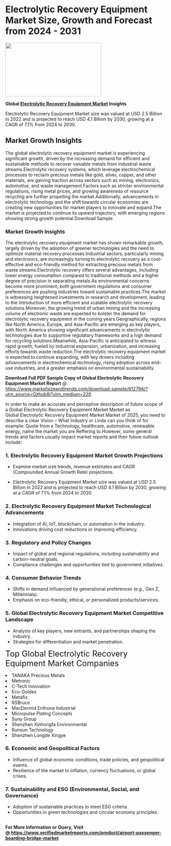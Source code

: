 <H1>Electrolytic Recovery Equipment Market Size, Growth and Forecast from 2024 - 2031</H1><img class="aligncenter size-medium wp-image-584254" src="https://thirdeyenews.in/wp-content/uploads/2024/09/Global-Market-Research-300x168.jpeg" alt="" width="300" height="168" /><p><strong>Global&nbsp;<a href="https://www.marketsizeandtrends.com/download-sample/612794/?utm_source=Github8j?utm_medium=220">Electrolytic Recovery Equipment Market</a> Insights</strong></p><p>Electrolytic Recovery Equipment Market size was valued at USD 2.5 Billion in 2022 and is projected to reach USD 4.1 Billion by 2030, growing at a CAGR of 7.1% from 2024 to 2030.</p><p><h2>Market Growth Insights</h2> The global electrolytic recovery equipment market is experiencing significant growth, driven by the increasing demand for efficient and sustainable methods to recover valuable metals from industrial waste streams.Electrolytic recovery systems, which leverage electrochemical processes to reclaim precious metals like gold, silver, copper, and other materials, are gaining traction across sectors such as mining, electronics, automotive, and waste management.Factors such as stricter environmental regulations, rising metal prices, and growing awareness of resource recycling are further propelling the market.Additionally, advancements in electrolytic technology and the shift towards circular economies are creating new opportunities for market players to innovate and expand.The market is projected to continue its upward trajectory, with emerging regions showing strong growth potential.Download Sample <h3>Market Growth Insights</h3> The electrolytic recovery equipment market has shown remarkable growth, largely driven by the adoption of greener technologies and the need to optimize material recovery processes.Industrial sectors, particularly mining and electronics, are increasingly turning to electrolytic recovery as a cost-effective and eco-friendly method for extracting precious metals from waste streams.Electrolytic recovery offers several advantages, including lower energy consumption compared to traditional methods and a higher degree of precision in separating metals.As environmental concerns become more prominent, both government regulations and consumer preferences are pushing industries toward sustainable practices.The market is witnessing heightened investments in research and development, leading to the introduction of more efficient and scalable electrolytic recovery solutions.Moreover, the growing trend of urban mining and the increasing volume of electronic waste are expected to bolster the demand for electrolytic recovery equipment in the coming years.Geographically, regions like North America, Europe, and Asia-Pacific are emerging as key players, with North America showing significant advancements in electrolytic technologies due to supportive regulatory frameworks and a high demand for recycling solutions.Meanwhile, Asia-Pacific is anticipated to witness rapid growth, fueled by industrial expansion, urbanization, and increasing efforts towards waste reduction.The electrolytic recovery equipment market is expected to continue expanding, with key drivers including advancements in electrochemical technology, rising adoption across end-use industries, and a greater emphasis on environmental sustainability.</p><p><span class=""><strong>Download Full PDF Sample Copy of Global Electrolytic Recovery Equipment Market Report</strong> @ <a href="https://www.marketsizeandtrends.com/download-sample/612794/?utm_source=Github8j?utm_medium=220" target="_blank">https://www.marketsizeandtrends.com/download-sample/612794/?utm_source=Github8j?utm_medium=220</a></span></p><p>In order to make an accurate and perceptive description of future scope of a Global&nbsp;Electrolytic Recovery Equipment Market Market as Global&nbsp;Electrolytic Recovery Equipment Market Market of 2025, you need to describe a clear Vision &ndash; What Industry or Linda can you think of for example: Quote from a Technology, healthcare, automotive, renewable energy, name the market you are Reffering to.However, some general trends and factors usually impact market reports and their future outlook include:</p><h3>1.&nbsp;<strong>Electrolytic Recovery Equipment Market Growth Projections</strong></h3><ul><li>Examine market size trends, revenue estimates and CAGR (Compounded Annual Growth Rate) projections.</li><li><p>Electrolytic Recovery Equipment Market size was valued at USD 2.5 Billion in 2022 and is projected to reach USD 4.1 Billion by 2030, growing at a CAGR of 7.1% from 2024 to 2030.</p></li></ul><h3>2.&nbsp;<strong>Electrolytic Recovery Equipment Market Technological Advancements</strong></h3><ul><li>Integration of AI, IoT, blockchain, or automation in the industry.</li><li>Innovations driving cost reductions or improving efficiency.</li></ul><h3>3.&nbsp;<strong>Regulatory and Policy Changes</strong></h3><ul><li>Impact of global and regional regulations, including sustainability and carbon-neutral goals.</li><li>Compliance challenges and opportunities tied to government initiatives.</li></ul><h3>4.&nbsp;<strong>Consumer Behavior Trends</strong></h3><ul><li>Shifts in demand influenced by generational preferences (e.g., Gen Z, Millennials).</li><li>Emphasis on eco-friendly, ethical, or personalized products/services.</li></ul><h3>5.&nbsp;<strong>Global Electrolytic Recovery Equipment Market Competitive Landscape</strong></h3><ul><li>Analysis of key players, new entrants, and partnerships shaping the industry.</li><li>Strategies for differentiation and market penetration.</li></ul><p data-pm-slice="1 1 []"><span style="color: inherit; font-family: inherit; font-size: 25px;">Top Global Electrolytic Recovery Equipment Market Companies</span></p><div class="" data-test-id=""><p><li>TANAKA Precious Metals</li><li> Metronic</li><li> C-Tech Innovation</li><li> Eco-Goldex</li><li> Metafix</li><li> RSBruce</li><li> MacDermid Enthone Industrial</li><li> Micropulse Plating Concepts</li><li> Suny Group</li><li> Shenzhen Xinhongfa Environmental</li><li> Runsun Technology</li><li> Shenzhen Longde Xingye</li></p></div><h3>6.&nbsp;<strong>Economic and Geopolitical Factors</strong></h3><ul><li>Influence of global economic conditions, trade policies, and geopolitical events.</li><li>Resilience of the market to inflation, currency fluctuations, or global crises.</li></ul><h3>7.&nbsp;<strong>Sustainability and ESG (Environmental, Social, and Governance)</strong></h3><ul><li>Adoption of sustainable practices to meet ESG criteria.</li><li>Opportunities in green technologies and circular economy principles.</li></ul><h2><strong style="font-size: 14px;">For More Information or Query, Visit @&nbsp;</strong><a style="background-color: #ffffff; font-size: 14px;" href="https://www.marketsizeandtrends.com/report/electrolytic-recovery-equipment-market/" target="_blank">https://www.verifiedmarketreports.com/product/airport-passenger-boarding-bridge-market</a></h2>